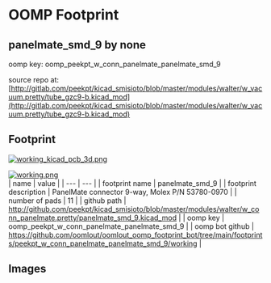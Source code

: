 # OOMP Footprint  
## panelmate_smd_9  by none  
  
oomp key: oomp_peekpt_w_conn_panelmate_panelmate_smd_9  
  
source repo at: [http://gitlab.com/peekpt/kicad_smisioto/blob/master/modules/walter/w_vacuum.pretty/tube_gzc9-b.kicad_mod](http://gitlab.com/peekpt/kicad_smisioto/blob/master/modules/walter/w_vacuum.pretty/tube_gzc9-b.kicad_mod)  
## Footprint  
  
[![working_kicad_pcb_3d.png](working_kicad_pcb_3d_600.png)](working_kicad_pcb_3d.png)  
  
[![working.png](working_600.png)](working.png)  
| name | value | 
| --- | --- | 
| footprint name | panelmate_smd_9 | 
| footprint description | PanelMate connector 9-way, Molex P/N 53780-0970 | 
| number of pads | 11 | 
| github path | http://github.com/peekpt/kicad_smisioto/blob/master/modules/walter/w_conn_panelmate.pretty/panelmate_smd_9.kicad_mod | 
| oomp key | oomp_peekpt_w_conn_panelmate_panelmate_smd_9 | 
| oomp bot github | https://github.com/oomlout/oomlout_oomp_footprint_bot/tree/main/footprints/peekpt_w_conn_panelmate_panelmate_smd_9/working | 
## Images  
